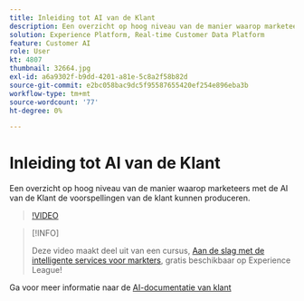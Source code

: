 ```yaml
---
title: Inleiding tot AI van de Klant
description: Een overzicht op hoog niveau van de manier waarop marketeers met de AI van de Klant de voorspellingen van de klant kunnen produceren.
solution: Experience Platform, Real-time Customer Data Platform
feature: Customer AI
role: User
kt: 4807
thumbnail: 32664.jpg
exl-id: a6a9302f-b9dd-4201-a81e-5c8a2f58b82d
source-git-commit: e2bc058bac9dc5f95587655420ef254e896eba3b
workflow-type: tm+mt
source-wordcount: '77'
ht-degree: 0%

---
```


# Inleiding tot AI van de Klant

Een overzicht op hoog niveau van de manier waarop marketeers met de AI van de Klant de voorspellingen van de klant kunnen produceren.

>[!VIDEO](https://video.tv.adobe.com/v/32664?quality=12&learn=on)

>[!INFO]
>
> Deze video maakt deel uit van een cursus, [Aan de slag met de intelligente services voor markters](https://experienceleague.adobe.com/?recommended=ExperiencePlatform-U-1-2020.1.intelligentservices), gratis beschikbaar op Experience League!

Ga voor meer informatie naar de [AI-documentatie van klant](https://experienceleague.adobe.com/docs/experience-platform/intelligent-services/customer-ai/overview.html)
